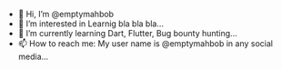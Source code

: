 - 👋 Hi, I’m @emptymahbob
- 👀 I’m interested in Learnig bla bla bla...
- 🌱 I’m currently learning Dart, Flutter, Bug bounty hunting...
- 📫 How to reach me: My user name is @emptymahbob in any social media...

<!---
emptymahbob/emptymahbob is a ✨ special ✨ repository because its `README.md` (this file) appears on your GitHub profile.
You can click the Preview link to take a look at your changes.
--->
